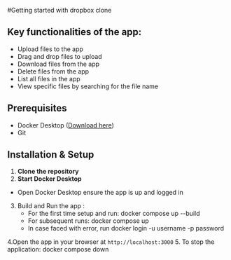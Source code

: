 #Getting started with dropbox clone

## Key functionalities of the app:
   - Upload files to the app 
   - Drag and drop files to upload
   - Download files from the app
   - Delete files from the app
   - List all files in the app
   - View specific files by searching for the file name

## Prerequisites
- Docker Desktop ([Download here](https://www.docker.com/products/docker-desktop/))
- Git

## Installation & Setup

1. **Clone the repository**
2. **Start Docker Desktop**
- Open Docker Desktop ensure the app is up and logged in
3. Build and Run the app :
   - For the first time setup and run: docker compose up --build
   - For subsequent runs: docker compose up
   - In case faced with error, run docker login -u username -p password
  
4.Open the app in your browser at `http://localhost:3000`
5. To stop the application:  docker compose down


